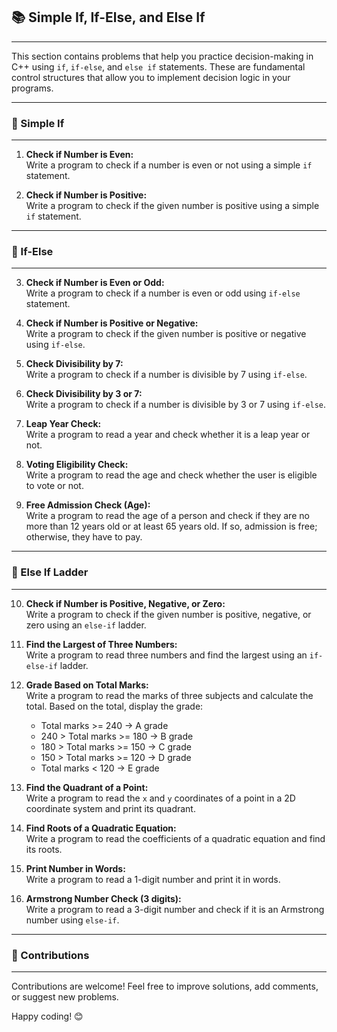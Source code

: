 ## 📚 Simple If, If-Else, and Else If

---

This section contains problems that help you practice decision-making in C++ using `if`, `if-else`, and `else if` statements. These are fundamental control structures that allow you to implement decision logic in your programs.

---

### 🚀 Simple If

---

1. **Check if Number is Even:**  
   Write a program to check if a number is even or not using a simple `if` statement.

2. **Check if Number is Positive:**  
   Write a program to check if the given number is positive using a simple `if` statement.

---

### 🚀 If-Else

---

3. **Check if Number is Even or Odd:**  
   Write a program to check if a number is even or odd using `if-else` statement.

4. **Check if Number is Positive or Negative:**  
   Write a program to check if the given number is positive or negative using `if-else`.

5. **Check Divisibility by 7:**  
   Write a program to check if a number is divisible by 7 using `if-else`.

6. **Check Divisibility by 3 or 7:**  
   Write a program to check if a number is divisible by 3 or 7 using `if-else`.

7. **Leap Year Check:**  
   Write a program to read a year and check whether it is a leap year or not.

8. **Voting Eligibility Check:**  
   Write a program to read the age and check whether the user is eligible to vote or not.

9. **Free Admission Check (Age):**  
   Write a program to read the age of a person and check if they are no more than 12 years old or at least 65 years old. If so, admission is free; otherwise, they have to pay.

---

### 🚀 Else If Ladder

---

10. **Check if Number is Positive, Negative, or Zero:**  
    Write a program to check if the given number is positive, negative, or zero using an `else-if` ladder.

11. **Find the Largest of Three Numbers:**  
    Write a program to read three numbers and find the largest using an `if-else-if` ladder.

12. **Grade Based on Total Marks:**  
    Write a program to read the marks of three subjects and calculate the total. Based on the total, display the grade:
    - Total marks >= 240 → A grade  
    - 240 > Total marks >= 180 → B grade  
    - 180 > Total marks >= 150 → C grade  
    - 150 > Total marks >= 120 → D grade  
    - Total marks < 120 → E grade

13. **Find the Quadrant of a Point:**  
    Write a program to read the `x` and `y` coordinates of a point in a 2D coordinate system and print its quadrant.

14. **Find Roots of a Quadratic Equation:**  
    Write a program to read the coefficients of a quadratic equation and find its roots.

15. **Print Number in Words:**  
    Write a program to read a 1-digit number and print it in words.

16. **Armstrong Number Check (3 digits):**  
    Write a program to read a 3-digit number and check if it is an Armstrong number using `else-if`.

---

### 🤝 Contributions

---

Contributions are welcome! Feel free to improve solutions, add comments, or suggest new problems.

Happy coding! 😊
